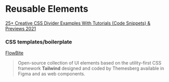 # Reusable Elements

[25+ Creative CSS Divider Examples With Tutorials (Code Snippets) & Previews 2021](https://uicookies.com/css-divider/)

### CSS templates/boilerplate

[FlowBite](https://flowbite.com/docs/getting-started/introduction/) 

> Open-source collection of UI elements based on the utility-first CSS framework __Tailwind__ designed and coded by Themesberg available in Figma and as web components.